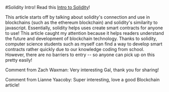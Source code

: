 #Solidity Intro!
Read this [Intro to Solidity](https://www.makeuseof.com/what-is-solidity/)!


This article starts off by talking about solidity's connection and use in blockchains (such as the ethereum blockchain) and solidity's similarity to javascript. 
Essentially, solidity helps uses create smart contracts for anyone to use! 
This article caught my attention because it helps readers understand the future and development of blockchain technology. 
Thanks to solidity, computer science students such as myself can find a way to develop smart contracts rather quickly due to our knowledge coding from school.
However, there are no barriers to entry -- so anyone can pick up on this pretty easily!


Comment from Zach Waxman: Very interesting Gal, thank you for sharing! 

Comment from Lianne Yaacoby: Super interesting, love a good Blockchain article!